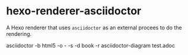 # hexo-renderer-asciidoctor

A Hexo renderer that uses `asciidoctor` as an external procees to do the rendering.

asciidoctor -b html5 -o - -s -d book -r asciidoctor-diagram test.adoc

